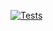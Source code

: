 [![Tests](https://github.com/JasonPhillips-Axuall/adventofcode/actions/workflows/test.yaml/badge.svg)](https://github.com/JasonPhillips-Axuall/adventofcode/actions/workflows/test.yaml)